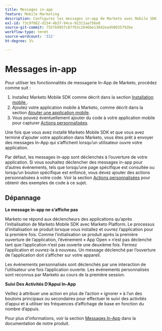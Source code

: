 ```yaml
---
title: Messages in-app
feature: Mobile Marketing
description: Configurez les messages in-app de Marketo avec Mobile SDK, configurez les déclencheurs d’événement personnalisés, suivez l’activité de clic et corrigez les problèmes d’initialisation de première ouverture d’application.
exl-id: 73c9f862-d154-4b37-94ce-92311aa756e8
source-git-commit: 7557b9957c87f63c2646be13842ea450035792be
workflow-type: tm+mt
source-wordcount: '312'
ht-degree: 1%

---
```


# Messages in-app

Pour utiliser les fonctionnalités de messagerie In-App de Marketo, procédez comme suit :

1. Installez Marketo Mobile SDK comme décrit dans la section [ Installation mobile ](installation.md).
1. Ajoutez votre application mobile à Marketo, comme décrit dans la section [Ajouter une application mobile](https://experienceleague.adobe.com/fr/docs/marketo/using/product-docs/mobile-marketing/admin/add-a-mobile-app).
1. Vous pouvez éventuellement ajouter du code à votre application mobile pour capturer [Actions personnalisées](custom-actions.md).

Une fois que vous avez installé Marketo Mobile SDK et que vous avez terminé d’ajouter votre application dans Marketo, vous êtes prêt à envoyer des messages In-App qui s’affichent lorsqu’un utilisateur ouvre votre application.

Par défaut, les messages in-app sont déclenchés à l’ouverture de votre application. Si vous souhaitez déclencher des messages in-app pour d’autres événements, tels que lorsqu’une page spécifique est consultée ou lorsqu’un bouton spécifique est enfoncé, vous devez ajouter des actions personnalisées à votre code. Voir la section [Actions personnalisées](custom-actions.md) pour obtenir des exemples de code à ce sujet.

## Dépannage

**Le message in-app ne s’affiche pas**

Marketo ne répond aux déclencheurs des applications qu’après l’initialisation de Marketo Mobile SDK avec Marketo Platform. Le processus d’initialisation se produit lorsque vous installez et ouvrez l’application pour la première fois. Comme l’initialisation se produit après la première ouverture de l’application, l’événement « App Open » n’est pas déclenché tant que l’application n’est pas ouverte une deuxième fois. Fermez l’application et ouvrez-la à nouveau. Un message déclenché par l’ouverture de l’application doit s’afficher sur votre appareil.

Les événements personnalisés sont déclenchés par une interaction de l’utilisateur une fois l’application ouverte. Les événements personnalisés sont reconnus par Marketo au cours de la première session.

**Suivi Des Activités D’Appui In-App**

Veillez à attribuer une action en plus de l’action « ignorer » à l’un des boutons principaux ou secondaires pour effectuer le suivi des activités d’appui et à utiliser les fréquences d’affichage de base en fonction du nombre d’appuis.

Pour plus d’informations, voir la section [Messages In-App](https://experienceleague.adobe.com/fr/docs/marketo/using/product-docs/mobile-marketing/in-app-messages/creating-in-app-messages/create-an-in-app-message) dans la documentation de notre produit.
